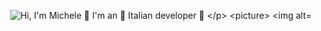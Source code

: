 <p align="center">
  <img src="https://github.com/MicheleAtzeniAbacus/MicheleAtzeniAbacus/raw/main/assets/dev.gif" alt="Hi, I'm Michele 👋 I'm an 🚀 Italian developer 🚀
</p>

<picture>
  <source media="(prefers-color-scheme: dark)" srcset="https://raw.githubusercontent.com/MicheleAtzeniAbacus/MicheleAtzeniAbacus/output/github-contribution-grid-snake-dark.svg">
  <source media="(prefers-color-scheme: light)" srcset="https://raw.githubusercontent.com/MicheleAtzeniAbacus/MicheleAtzeniAbacus/output/github-contribution-grid-snake.svg">
  <img alt="github contribution grid snake animation" src="https://raw.githubusercontent.com/MicheleAtzeniAbacus/MicheleAtzeniAbacus/output/github-contribution-grid-snake.svg">
</picture>
